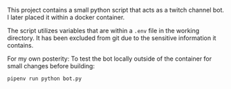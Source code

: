 This project contains a small python script that acts as a twitch channel bot. I later placed it within a docker container.

The script utilizes variables that are within a `.env` file in the working directory. It has been excluded from git due to the sensitive information it contains.


For my own posterity:
To test the bot locally outside of the container for small changes before building:
```
pipenv run python bot.py
```


